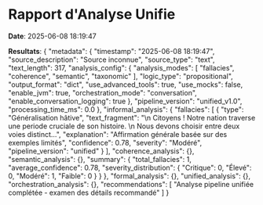 # Rapport d'Analyse Unifie

**Date**: 2025-06-08 18:19:47

**Resultats**: {
  "metadata": {
    "timestamp": "2025-06-08 18:19:47",
    "source_description": "Source inconnue",
    "source_type": "text",
    "text_length": 317,
    "analysis_config": {
      "analysis_modes": [
        "fallacies",
        "coherence",
        "semantic",
        "taxonomic"
      ],
      "logic_type": "propositional",
      "output_format": "dict",
      "use_advanced_tools": true,
      "use_mocks": false,
      "enable_jvm": true,
      "orchestration_mode": "conversation",
      "enable_conversation_logging": true
    },
    "pipeline_version": "unified_v1.0",
    "processing_time_ms": 0.0
  },
  "informal_analysis": {
    "fallacies": [
      {
        "type": "Généralisation hâtive",
        "text_fragment": "\n                Citoyens ! Notre nation traverse une periode cruciale de son histoire. \n                Nous devons choisir entre deux voies distinct...",
        "explanation": "Affirmation générale basée sur des exemples limités",
        "confidence": 0.78,
        "severity": "Modéré",
        "pipeline_version": "unified"
      }
    ],
    "coherence_analysis": {},
    "semantic_analysis": {},
    "summary": {
      "total_fallacies": 1,
      "average_confidence": 0.78,
      "severity_distribution": {
        "Critique": 0,
        "Élevé": 0,
        "Modéré": 1,
        "Faible": 0
      }
    }
  },
  "formal_analysis": {},
  "unified_analysis": {},
  "orchestration_analysis": {},
  "recommendations": [
    "Analyse pipeline unifiée complétée - examen des détails recommandé"
  ]
}
